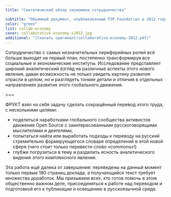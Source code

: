 ```yaml
---
title: "Синтетический обзор экономики сотрудничества"

subtitle: "Объемный документ, опубликованный P2P Foundation в 2012 году, подводит итоги многолетних исследований стремительно развивающегося, но не всегда заметного современным социологам и экономистам, сектора культуры и экономики."
color: "green"
list: collab-economy
cover: collaborative-economy-s2012.jpg
additional: "[Скачать оригинал](collaborative-economy-2012.pdf)"
---
```


Сотрудничество с самых незначительных периферийных ролей всё больше выходит на первый план, постепенно трансформируя все социальные и экономические институты. Исследование представляет широкий аналитический взгляд на различные аспекты этого нового явления, давая возможность не только увидеть картину развития отрасли в целом, но и разглядеть тонкие детали и отличия в отдельных направлениях развития этого глобального движения.

===

ФРУКТ взял на себя задачу сделать сокращённый перевод этого труда, с несколькими целями:

- поделиться наработками глобального сообщества активистов движения Open Source с заинтересованными русскоговорящими мыслителями и деятелями,
- попытаться найти или выработать подходы к переводу на русский стремительно формирующегося словаря определений в этой новой сфере (чего стоит только перевести слово «commons»!)
- глубже погрузиться в тему и разделить ясность аналитического видения этого комплексного явления.

Эта работа ещё далека от завершения: переведены на данный момент только первые 180 страниц доклада, а получающийся текст требует множества доработок. Мы призываем всех, кто готов помочь в этом общественно важном деле, присоединяться к работе над переводом и подготовкой его к публикации и освещению в русскоязычной среде.
